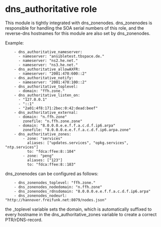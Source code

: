 # dns_authoritative role

This module is tightly integrated with dns_zonenodes. dns_zonenodes is responsible for handling the SOA serial numbers of this role,
and the reverse-dns hostnames for this module are also set by dns_zonenodes. 

Example:
```
    - dns_authoritative_nameserver: 
      - nameserver: "ansibletest.tbspace.de."
      - nameserver: "ns2.he.net."
      - nameserver: "ns3.he.net."
    - dns_authoritative_allowAXFR: 
      - nameserver: "2001:470:600::2"
    - dns_authoritative_notify: 
      - nameserver: "2001:470:100::2"
    - dns_authoritative_toplevel:
      - domain: "ffh.zone."
    - dns_authoritative_listen_on:
      - "127.0.0.1"
      - "::1"
      - "2a01:4f8:171:2bec:0:42:dead:beef"
    - dns_authoritative_external:
      - domain: "n.ffh.zone"
        zonefile: "n.ffh.zone.zone"
      - domain: "8.0.0.0.e.e.f.f.a.c.d.f.ip6.arpa"
        zonefile: "8.0.0.0.e.e.f.f.a.c.d.f.ip6.arpa.zone"
    - dns_authoritative_zones:
        - zone: "services"
          aliases: ["updates.services", "opkg.services", "ntp.services"]
          to: "fdca:ffee:8::104"
        - zone: "peng"
          aliases: ["123"]
          to: "fdca:ffee:8::103"
```

dns_zonenodes can be configured as follows: 
```
    - dns_zonenodes_toplevel: "ffh.zone."
    - dns_zonenodes_nodedomain: "n.ffh.zone"
    - dns_zonenodes_rdnsdomain: "8.0.0.0.e.e.f.f.a.c.d.f.ip6.arpa"
    - dns_zonenodes_nodeurl: "http://hannover.freifunk.net:8079/nodes.json"
```
the _toplevel variable sets the domain, which is automatically suffixed to every hostname in the 
dns_authoritative_zones variable to create a correct PTR/rDNS-record.
